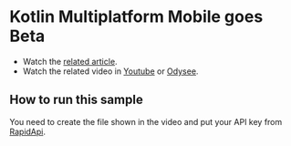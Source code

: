# Kotlin Multiplatform Mobile goes Beta

- Watch the [related article](https://davidserrano.io/kotlin-multiplatform-mobile-goes-beta-what-is-kmm-how-does-it-compare-with-flutter-first-steps-to-create-a-kmm-app).
- Watch the related video in [Youtube](https://youtu.be/ujbkOaIykXk) or [Odysee](https://odysee.com/@svprdga:d/kotlin-multiplatform-mobile-goes-beta-what-is-kmm-how-does-it-compare-with-flutter-first-steps-to-create-a-kmm-app).

## How to run this sample

You need to create the file shown in the video and put your API key from [RapidApi](https://rapidapi.com/wirefreethought/api/geodb-cities/).